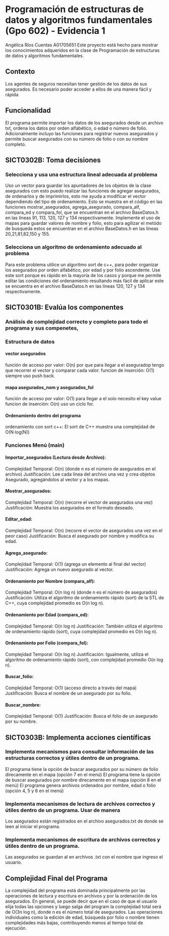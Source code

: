 # Programación de estructuras de datos y algoritmos fundamentales (Gpo 602) - Evidencia 1
Angélica Ríos Cuentas A01705651
Este proyecto está hecho para mostrar los conocimientos adqueridos en la clase de  Programación de estructuras de datos y algoritmos fundamentales. 

## Contexto

Los agentes de seguros necesitan tener gestión de los datos de sus asegurados. Es necesario poder acceder a ellos de una manera fácil y rápida 

## Funcionalidad
El programa permite importar los datos de los asegurados desde un archivo txt, ordena los datos por orden alfabético, o edad o número de folio.
Adicionalmente incluyo las funciones para registrar nuevos asegurados y permite buscar asegurados con su número de folio o con su nombre completo.

## SICT0302B: Toma decisiones 

### Selecciona y usa una estructura lineal adecuada al problema

Uso un vector para guardar los apuntadores de los objetos de la clase asegurados con esto puedo realizar las funciones de agregar asegurados, de ordenarlos y de imprimirlos, esto me ayuda a modificar el vector dependiendo del tipo de ordenamiento. Esto se muestra en el código en las funciones mostrar_asegurados, agrega_asegurado, compara_alf, compara_ed y compara_fol, 
que se encuentran en el archivo BaseDatos.h en las líneas 91, 113, 120, 127 y 134 respectivamente. Implemente el uso de mapas para guardar valores de nombre y folio, esto para agilizar el metódo de busqueda estos se encuentran en el archivo BaseDatos.h en las líneas 20,21,81,82,150 y 155.


### Selecciona un algoritmo de ordenamiento adecuado al problema

Para este problema utilice un algoritmo sort de c++, para poder organizar los asegurados por orden alfabético, por edad y por folio ascendente.
Use este sort porque es rápido en la mayoría de los casos y porque me permite editar las condiciones del ordenamiento resultando más fácil de aplicar este se encuentra en el archivo BaseDatos.h en las líneas 120, 127 y 134 respectivamente.


## SICT0301B: Evalúa los componentes

### Análisis de complejidad correcto y completo para todo el programa y sus compenetes,
### Estructura de datos
#### vector asegurados

función de acceso por valor: O(n) por que para llegar a el aseguradop tengo que recorrer el vector y comparar cada valor.
funcion de inserción: O(1) siempre uso push back.

#### mapa asegurados_nom y asegurados_fol

función de acceso por valor: O(1) para llegar a el solo necesito el key value
funcion de inserción: O(n) uso un ciclo for.

#### Ordenamiento dentro del programa

ordenamiento con sort c++: El sort de C++ muestra una complejidad de O(N·log(N)) 

### Funciones Menú (main)
#### Importar_asegurados (Lectura desde Archivo):
Complejidad Temporal: O(n) (donde n es el número de asegurados en el archivo)
Justificación: Lee cada línea del archivo una vez y crea objetos Asegurado, agregándolos al vector y a los mapas.

#### Mostrar_asegurados:
Complejidad Temporal: O(n) (recorre el vector de asegurados una vez)
Justificación: Muestra los asegurados en el formato deseado.

#### Editar_edad:
Complejidad Temporal: O(n) (recorre el vector de asegurados una vez en el peor caso)
Justificación: Busca el asegurado por nombre y modifica su edad.

#### Agrega_asegurado:
Complejidad Temporal: O(1) (agrega un elemento al final del vector)
Justificación: Agrega un nuevo asegurado al vector.

#### Ordenamiento por Nombre (compara_alf):
Complejidad Temporal: O(n log n) (donde n es el número de asegurados)
Justificación: Utiliza el algoritmo de ordenamiento rápido (sort) de la STL de C++, cuya complejidad promedio es O(n log n).

#### Ordenamiento por Edad (compara_ed):
Complejidad Temporal: O(n log n)
Justificación: También utiliza el algoritmo de ordenamiento rápido (sort), cuya complejidad promedio es O(n log n).

#### Ordenamiento por Folio (compara_fol):
Complejidad Temporal: O(n log n)
Justificación: Igualmente, utiliza el algoritmo de ordenamiento rápido (sort), con complejidad promedio O(n log n).

#### Buscar_folio:
Complejidad Temporal: O(1) (acceso directo a través del mapa)
Justificación: Busca el nombre de un asegurado por su folio.

#### Buscar_nombre:
Complejidad Temporal: O(1)
Justificación: Busca el folio de un asegurado por su nombre.

## SICT0303B: Implementa acciones científicas 

### Implementa mecanismos para consultar información de las estructuras correctos y útiles dentro de un programa.

El programa tiene la opción de buscar asegurados por su número de folio direcamente en el mapa (opción 7 en el menú)
El programa tiene la opción de buscar asegurados por nombre direcamente en el mapa (opción 8 en el menú)
El programa genera archivos ordenados por nombre, edad o folio (opción 4, 5 y 6 en el menú)


### Implementa mecanismos de lectura de archivos correctos y útiles dentro de un programa. Usar de manera

Los asegurados están registrados en el archivo asegurados.txt de donde se leen al iniciar el programa.

### Implementa mecanismos de escritura de archivos correctos y útiles dentro de un programa. 

Las asegurados se guardan al en archivos .txt con el nombre que ingreso el usuario.

## Complejidad Final del Programa
La complejidad del programa está dominada principalmente por las operaciones de lectura y escritura en archivos y por la ordenación de los asegurados. En general, se puede decir que en el caso de que el usuario elija todas las opciones y luego salga del program la complejidad total será de
O(3n log n), donde n es el número total de asegurados. Las operaciones individuales como la edición de edad, búsqueda por folio o nombre tienen complejidades más bajas, contribuyendo menos al tiempo total de ejecución.
